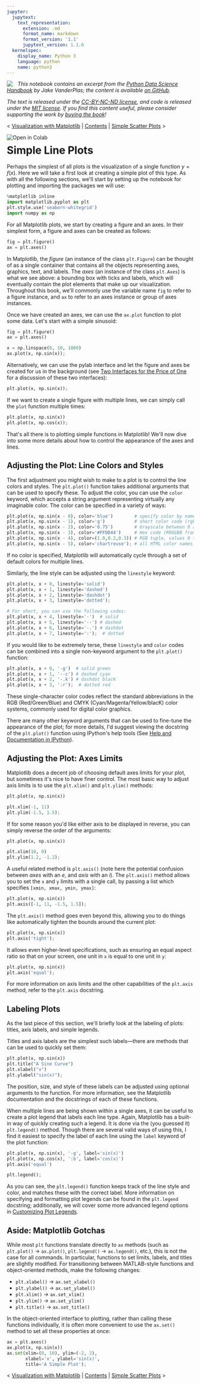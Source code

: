 ```yaml
---
jupyter:
  jupytext:
    text_representation:
      extension: .md
      format_name: markdown
      format_version: '1.1'
      jupytext_version: 1.1.6
  kernelspec:
    display_name: Python 3
    language: python
    name: python3
---
```


<!--BOOK_INFORMATION-->
<img align="left" style="padding-right:10px;" src="figures/PDSH-cover-small.png">

*This notebook contains an excerpt from the [Python Data Science Handbook](http://shop.oreilly.com/product/0636920034919.do) by Jake VanderPlas; the content is available [on GitHub](https://github.com/jakevdp/PythonDataScienceHandbook).*

*The text is released under the [CC-BY-NC-ND license](https://creativecommons.org/licenses/by-nc-nd/3.0/us/legalcode), and code is released under the [MIT license](https://opensource.org/licenses/MIT). If you find this content useful, please consider supporting the work by [buying the book](http://shop.oreilly.com/product/0636920034919.do)!*


<!--NAVIGATION-->
< [Visualization with Matplotlib](04.00-Introduction-To-Matplotlib.ipynb) | [Contents](Index.ipynb) | [Simple Scatter Plots](04.02-Simple-Scatter-Plots.ipynb) >


<!--COLAB_LINK-->
<p><a href="https://colab.research.google.com/github/jakevdp/PythonDataScienceHandbook/blob/master/notebooks/04.01-Simple-Line-Plots.ipynb"><img align="left" src="https://colab.research.google.com/assets/colab-badge.svg" alt="Open in Colab" title="Open and Execute in Google Colaboratory"></a></p>



# Simple Line Plots


Perhaps the simplest of all plots is the visualization of a single function $y = f(x)$.
Here we will take a first look at creating a simple plot of this type.
As with all the following sections, we'll start by setting up the notebook for plotting and  importing the packages we will use:

```python
%matplotlib inline
import matplotlib.pyplot as plt
plt.style.use('seaborn-whitegrid')
import numpy as np
```

For all Matplotlib plots, we start by creating a figure and an axes.
In their simplest form, a figure and axes can be created as follows:

```python
fig = plt.figure()
ax = plt.axes()
```

In Matplotlib, the *figure* (an instance of the class ``plt.Figure``) can be thought of as a single container that contains all the objects representing axes, graphics, text, and labels.
The *axes* (an instance of the class ``plt.Axes``) is what we see above: a bounding box with ticks and labels, which will eventually contain the plot elements that make up our visualization.
Throughout this book, we'll commonly use the variable name ``fig`` to refer to a figure instance, and ``ax`` to refer to an axes instance or group of axes instances.

Once we have created an axes, we can use the ``ax.plot`` function to plot some data. Let's start with a simple sinusoid:

```python
fig = plt.figure()
ax = plt.axes()

x = np.linspace(0, 10, 1000)
ax.plot(x, np.sin(x));
```

Alternatively, we can use the pylab interface and let the figure and axes be created for us in the background
(see [Two Interfaces for the Price of One](04.00-Introduction-To-Matplotlib.ipynb#Two-Interfaces-for-the-Price-of-One) for a discussion of these two interfaces):

```python
plt.plot(x, np.sin(x));
```

If we want to create a single figure with multiple lines, we can simply call the ``plot`` function multiple times:

```python
plt.plot(x, np.sin(x))
plt.plot(x, np.cos(x));
```

That's all there is to plotting simple functions in Matplotlib!
We'll now dive into some more details about how to control the appearance of the axes and lines.


## Adjusting the Plot: Line Colors and Styles


The first adjustment you might wish to make to a plot is to control the line colors and styles.
The ``plt.plot()`` function takes additional arguments that can be used to specify these.
To adjust the color, you can use the ``color`` keyword, which accepts a string argument representing virtually any imaginable color.
The color can be specified in a variety of ways:

```python
plt.plot(x, np.sin(x - 0), color='blue')        # specify color by name
plt.plot(x, np.sin(x - 1), color='g')           # short color code (rgbcmyk)
plt.plot(x, np.sin(x - 2), color='0.75')        # Grayscale between 0 and 1
plt.plot(x, np.sin(x - 3), color='#FFDD44')     # Hex code (RRGGBB from 00 to FF)
plt.plot(x, np.sin(x - 4), color=(1.0,0.2,0.3)) # RGB tuple, values 0 to 1
plt.plot(x, np.sin(x - 5), color='chartreuse'); # all HTML color names supported
```

If no color is specified, Matplotlib will automatically cycle through a set of default colors for multiple lines.

Similarly, the line style can be adjusted using the ``linestyle`` keyword:

```python
plt.plot(x, x + 0, linestyle='solid')
plt.plot(x, x + 1, linestyle='dashed')
plt.plot(x, x + 2, linestyle='dashdot')
plt.plot(x, x + 3, linestyle='dotted');

# For short, you can use the following codes:
plt.plot(x, x + 4, linestyle='-')  # solid
plt.plot(x, x + 5, linestyle='--') # dashed
plt.plot(x, x + 6, linestyle='-.') # dashdot
plt.plot(x, x + 7, linestyle=':');  # dotted
```

If you would like to be extremely terse, these ``linestyle`` and ``color`` codes can be combined into a single non-keyword argument to the ``plt.plot()`` function:

```python
plt.plot(x, x + 0, '-g')  # solid green
plt.plot(x, x + 1, '--c') # dashed cyan
plt.plot(x, x + 2, '-.k') # dashdot black
plt.plot(x, x + 3, ':r');  # dotted red
```

These single-character color codes reflect the standard abbreviations in the RGB (Red/Green/Blue) and CMYK (Cyan/Magenta/Yellow/blacK) color systems, commonly used for digital color graphics.

There are many other keyword arguments that can be used to fine-tune the appearance of the plot; for more details, I'd suggest viewing the docstring of the ``plt.plot()`` function using IPython's help tools (See [Help and Documentation in IPython](01.01-Help-And-Documentation.ipynb)).


## Adjusting the Plot: Axes Limits

Matplotlib does a decent job of choosing default axes limits for your plot, but sometimes it's nice to have finer control.
The most basic way to adjust axis limits is to use the ``plt.xlim()`` and ``plt.ylim()`` methods:

```python
plt.plot(x, np.sin(x))

plt.xlim(-1, 11)
plt.ylim(-1.5, 1.5);
```

If for some reason you'd like either axis to be displayed in reverse, you can simply reverse the order of the arguments:

```python
plt.plot(x, np.sin(x))

plt.xlim(10, 0)
plt.ylim(1.2, -1.2);
```

A useful related method is ``plt.axis()`` (note here the potential confusion between *axes* with an *e*, and *axis* with an *i*).
The ``plt.axis()`` method allows you to set the ``x`` and ``y`` limits with a single call, by passing a list which specifies ``[xmin, xmax, ymin, ymax]``:

```python
plt.plot(x, np.sin(x))
plt.axis([-1, 11, -1.5, 1.5]);
```

The ``plt.axis()`` method goes even beyond this, allowing you to do things like automatically tighten the bounds around the current plot:

```python
plt.plot(x, np.sin(x))
plt.axis('tight');
```

It allows even higher-level specifications, such as ensuring an equal aspect ratio so that on your screen, one unit in ``x`` is equal to one unit in ``y``:

```python
plt.plot(x, np.sin(x))
plt.axis('equal');
```

For more information on axis limits and the other capabilities of the ``plt.axis`` method, refer to the ``plt.axis`` docstring.


## Labeling Plots

As the last piece of this section, we'll briefly look at the labeling of plots: titles, axis labels, and simple legends.

Titles and axis labels are the simplest such labels—there are methods that can be used to quickly set them:

```python
plt.plot(x, np.sin(x))
plt.title("A Sine Curve")
plt.xlabel("x")
plt.ylabel("sin(x)");
```

The position, size, and style of these labels can be adjusted using optional arguments to the function.
For more information, see the Matplotlib documentation and the docstrings of each of these functions.


When multiple lines are being shown within a single axes, it can be useful to create a plot legend that labels each line type.
Again, Matplotlib has a built-in way of quickly creating such a legend.
It is done via the (you guessed it) ``plt.legend()`` method.
Though there are several valid ways of using this, I find it easiest to specify the label of each line using the ``label`` keyword of the plot function:

```python
plt.plot(x, np.sin(x), '-g', label='sin(x)')
plt.plot(x, np.cos(x), ':b', label='cos(x)')
plt.axis('equal')

plt.legend();
```

As you can see, the ``plt.legend()`` function keeps track of the line style and color, and matches these with the correct label.
More information on specifying and formatting plot legends can be found in the ``plt.legend`` docstring; additionally, we will cover some more advanced legend options in [Customizing Plot Legends](04.06-Customizing-Legends.ipynb).


## Aside: Matplotlib Gotchas

While most ``plt`` functions translate directly to ``ax`` methods (such as ``plt.plot()`` → ``ax.plot()``, ``plt.legend()`` → ``ax.legend()``, etc.), this is not the case for all commands.
In particular, functions to set limits, labels, and titles are slightly modified.
For transitioning between MATLAB-style functions and object-oriented methods, make the following changes:

- ``plt.xlabel()``  → ``ax.set_xlabel()``
- ``plt.ylabel()`` → ``ax.set_ylabel()``
- ``plt.xlim()``  → ``ax.set_xlim()``
- ``plt.ylim()`` → ``ax.set_ylim()``
- ``plt.title()`` → ``ax.set_title()``

In the object-oriented interface to plotting, rather than calling these functions individually, it is often more convenient to use the ``ax.set()`` method to set all these properties at once:

```python
ax = plt.axes()
ax.plot(x, np.sin(x))
ax.set(xlim=(0, 10), ylim=(-2, 2),
       xlabel='x', ylabel='sin(x)',
       title='A Simple Plot');
```

<!--NAVIGATION-->
< [Visualization with Matplotlib](04.00-Introduction-To-Matplotlib.ipynb) | [Contents](Index.ipynb) | [Simple Scatter Plots](04.02-Simple-Scatter-Plots.ipynb) >
